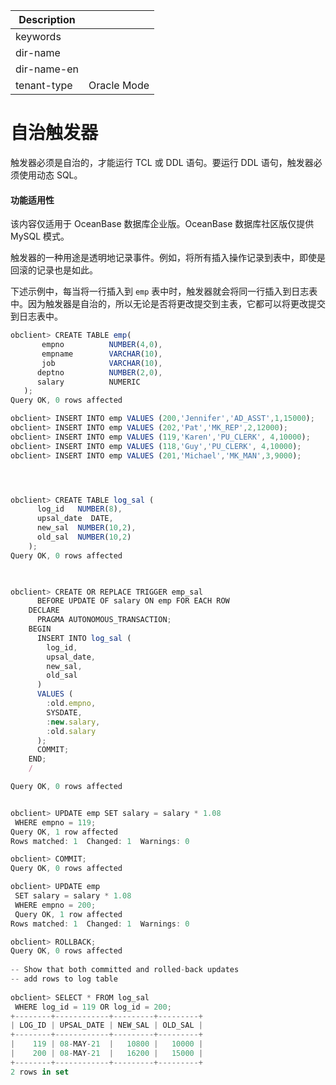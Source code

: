 | Description   |                 |
|---------------|-----------------|
| keywords      |                 |
| dir-name      |                 |
| dir-name-en   |                 |
| tenant-type   | Oracle Mode     |

# 自治触发器 


触发器必须是自治的，才能运行 TCL 或 DDL 语句。要运行 DDL 语句，触发器必须使用动态 SQL。

  <main id="notice" >
    <h4>功能适用性</h4>
    <p>该内容仅适用于 OceanBase 数据库企业版。OceanBase 数据库社区版仅提供 MySQL 模式。</p>
  </main>

触发器的一种用途是透明地记录事件。例如，将所有插入操作记录到表中，即使是回滚的记录也是如此。

下述示例中，每当将一行插入到 `emp` 表中时，触发器就会将同一行插入到日志表中。因为触发器是自治的，所以无论是否将更改提交到主表，它都可以将更改提交到日志表中。

```javascript
obclient> CREATE TABLE emp(  
       empno          NUMBER(4,0),  
       empname        VARCHAR(10),  
       job            VARCHAR(10),   
      deptno          NUMBER(2,0), 
      salary          NUMERIC  
   );
Query OK, 0 rows affected 

obclient> INSERT INTO emp VALUES (200,'Jennifer','AD_ASST',1,15000);
obclient> INSERT INTO emp VALUES (202,'Pat','MK_REP',2,12000);
obclient> INSERT INTO emp VALUES (119,'Karen','PU_CLERK', 4,10000);
obclient> INSERT INTO emp VALUES (118,'Guy','PU_CLERK', 4,10000);
obclient> INSERT INTO emp VALUES (201,'Michael','MK_MAN',3,9000);




obclient> CREATE TABLE log_sal (
      log_id   NUMBER(8),
      upsal_date  DATE,
      new_sal  NUMBER(10,2),
      old_sal  NUMBER(10,2)
    );
Query OK, 0 rows affected 


 
obclient> CREATE OR REPLACE TRIGGER emp_sal
      BEFORE UPDATE OF salary ON emp FOR EACH ROW
    DECLARE
      PRAGMA AUTONOMOUS_TRANSACTION;
    BEGIN
      INSERT INTO log_sal (
        log_id,
        upsal_date,
        new_sal,
        old_sal
      )
      VALUES (
        :old.empno,
        SYSDATE,
        :new.salary,
        :old.salary
      );
      COMMIT;
    END;
    /

Query OK, 0 rows affected 


obclient> UPDATE emp SET salary = salary * 1.08
 WHERE empno = 119;
Query OK, 1 row affected 
Rows matched: 1  Changed: 1  Warnings: 0 

obclient> COMMIT;
Query OK, 0 rows affected 

obclient> UPDATE emp
 SET salary = salary * 1.08
 WHERE empno = 200;
 Query OK, 1 row affected 
Rows matched: 1  Changed: 1  Warnings: 0

obclient> ROLLBACK;
Query OK, 0 rows affected
 
-- Show that both committed and rolled-back updates
-- add rows to log table
 
obclient> SELECT * FROM log_sal
 WHERE log_id = 119 OR log_id = 200;
+--------+------------+---------+---------+
| LOG_ID | UPSAL_DATE | NEW_SAL | OLD_SAL |
+--------+------------+---------+---------+
|    119 | 08-MAY-21  |   10800 |   10000 |
|    200 | 08-MAY-21  |   16200 |   15000 |
+--------+------------+---------+---------+
2 rows in set 
```


